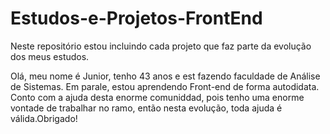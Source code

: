# Estudos-e-Projetos-FrontEnd
Neste repositório estou incluindo cada projeto que faz parte da evolução dos meus estudos.

Olá, meu nome é Junior, tenho 43 anos e est fazendo  faculdade de Análise de Sistemas. Em parale, estou aprendendo Front-end de forma autodidata.
Conto com a ajuda desta enorme comuniddad, pois tenho  uma enorme vontade de trabalhar no ramo, então nesta evolução, toda ajuda é válida.Obrigado!

